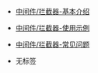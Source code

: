 - [中间件/拦截器-基本介绍](/docs/WEB服务开发/路由管理/路由管理-中间件/拦截器/中间件/拦截器-基本介绍)
- [中间件/拦截器-使用示例](/docs/WEB服务开发/路由管理/路由管理-中间件/拦截器/中间件/拦截器-使用示例)
- [中间件/拦截器-常见问题](/docs/WEB服务开发/路由管理/路由管理-中间件/拦截器/中间件/拦截器-常见问题)

- 无标签